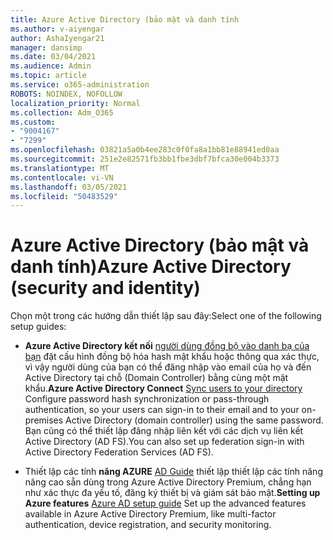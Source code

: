 ```yaml
---
title: Azure Active Directory (bảo mật và danh tính
ms.author: v-aiyengar
author: AshaIyengar21
manager: dansimp
ms.date: 03/04/2021
ms.audience: Admin
ms.topic: article
ms.service: o365-administration
ROBOTS: NOINDEX, NOFOLLOW
localization_priority: Normal
ms.collection: Adm_O365
ms.custom:
- "9004167"
- "7299"
ms.openlocfilehash: 03821a5a0b4ee283c0f0fa8a1bb81e88941ed0aa
ms.sourcegitcommit: 251e2e82571fb3bb1fbe3dbf7bfca30e004b3373
ms.translationtype: MT
ms.contentlocale: vi-VN
ms.lasthandoff: 03/05/2021
ms.locfileid: "50483529"
---
```

# <a name="azure-active-directory-security-and-identity"></a><span data-ttu-id="3ea54-102">Azure Active Directory (bảo mật và danh tính)</span><span class="sxs-lookup"><span data-stu-id="3ea54-102">Azure Active Directory (security and identity)</span></span>

<span data-ttu-id="3ea54-103">Chọn một trong các hướng dẫn thiết lập sau đây:</span><span class="sxs-lookup"><span data-stu-id="3ea54-103">Select one of the following setup guides:</span></span>

- <span data-ttu-id="3ea54-104">**Azure Active Directory kết nối** [người dùng đồng bộ vào danh bạ của bạn](https://go.microsoft.com/fwlink/?linkid=2071310) đặt cấu hình đồng bộ hóa hash mật khẩu hoặc thông qua xác thực, vì vậy người dùng của bạn có thể đăng nhập vào email của họ và đến Active Directory tại chỗ (Domain Controller) bằng cùng một mật khẩu.</span><span class="sxs-lookup"><span data-stu-id="3ea54-104">**Azure Active Directory Connect** [Sync users to your directory](https://go.microsoft.com/fwlink/?linkid=2071310) Configure password hash synchronization or pass-through authentication, so your users can sign-in to their email and to your on-premises Active Directory (domain controller) using the same password.</span></span> <span data-ttu-id="3ea54-105">Bạn cũng có thể thiết lập đăng nhập liên kết với các dịch vụ liên kết Active Directory (AD FS).</span><span class="sxs-lookup"><span data-stu-id="3ea54-105">You can also set up federation sign-in with Active Directory Federation Services (AD FS).</span></span>

- <span data-ttu-id="3ea54-106">Thiết lập các tính **năng AZURE** [AD Guide](https://go.microsoft.com/fwlink/?linkid=2134390) thiết lập thiết lập các tính năng nâng cao sẵn dùng trong Azure Active Directory Premium, chẳng hạn như xác thực đa yếu tố, đăng ký thiết bị và giám sát bảo mật.</span><span class="sxs-lookup"><span data-stu-id="3ea54-106">**Setting up Azure features** [Azure AD setup guide](https://go.microsoft.com/fwlink/?linkid=2134390) Set up the advanced features available in Azure Active Directory Premium, like multi-factor authentication, device registration, and security monitoring.</span></span>
